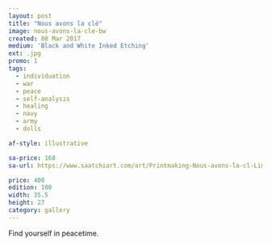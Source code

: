 ```yaml
---
layout: post
title: "Nous avons la clé"
image: nous-avons-la-cle-bw
created: 08 Mar 2017
medium: 'Black and White Inked Etching'
ext: .jpg
promo: 1
tags:
  - individuation
  - war
  - peace
  - self-analysis
  - healing
  - navy
  - army
  - dolls

af-style: illustrative

sa-price: 168
sa-url: https://www.saatchiart.com/art/Printmaking-Nous-avons-la-cl-Limited-Edition-1-of-100/19454/3470259/view

price: 400
edition: 100
width: 35.5
height: 27
category: gallery
---
```


Find yourself in peacetime.

